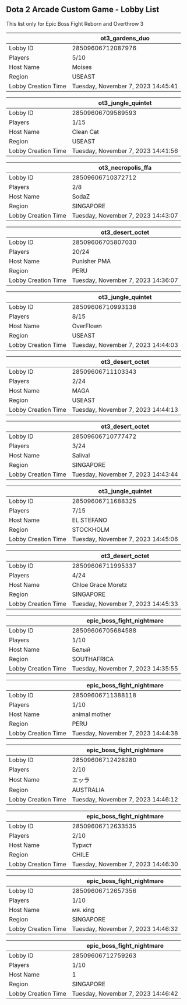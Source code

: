## Dota 2 Arcade Custom Game - Lobby List

This list only for Epic Boss Fight Reborn and Overthrow 3

|  | ot3_gardens_duo |
| ------ | ------ |
| Lobby ID | 28509606712087976 |
| Players | 5/10 |
| Host Name | Moises |
| Region | USEAST |
| Lobby Creation Time | Tuesday, November 7, 2023 14:45:41 |


|  | ot3_jungle_quintet |
| ------ | ------ |
| Lobby ID | 28509606709589593 |
| Players | 1/15 |
| Host Name | Clean Cat |
| Region | USEAST |
| Lobby Creation Time | Tuesday, November 7, 2023 14:41:56 |


|  | ot3_necropolis_ffa |
| ------ | ------ |
| Lobby ID | 28509606710372712 |
| Players | 2/8 |
| Host Name | SodaZ |
| Region | SINGAPORE |
| Lobby Creation Time | Tuesday, November 7, 2023 14:43:07 |


|  | ot3_desert_octet |
| ------ | ------ |
| Lobby ID | 28509606705807030 |
| Players | 20/24 |
| Host Name | Punisher PMA |
| Region | PERU |
| Lobby Creation Time | Tuesday, November 7, 2023 14:36:07 |


|  | ot3_jungle_quintet |
| ------ | ------ |
| Lobby ID | 28509606710993138 |
| Players | 8/15 |
| Host Name | OverFlown |
| Region | USEAST |
| Lobby Creation Time | Tuesday, November 7, 2023 14:44:03 |


|  | ot3_desert_octet |
| ------ | ------ |
| Lobby ID | 28509606711103343 |
| Players | 2/24 |
| Host Name | MAGA |
| Region | USEAST |
| Lobby Creation Time | Tuesday, November 7, 2023 14:44:13 |


|  | ot3_desert_octet |
| ------ | ------ |
| Lobby ID | 28509606710777472 |
| Players | 3/24 |
| Host Name | Salival |
| Region | SINGAPORE |
| Lobby Creation Time | Tuesday, November 7, 2023 14:43:44 |


|  | ot3_jungle_quintet |
| ------ | ------ |
| Lobby ID | 28509606711688325 |
| Players | 7/15 |
| Host Name | EL STEFANO |
| Region | STOCKHOLM |
| Lobby Creation Time | Tuesday, November 7, 2023 14:45:06 |


|  | ot3_desert_octet |
| ------ | ------ |
| Lobby ID | 28509606711995337 |
| Players | 4/24 |
| Host Name | Chloe Grace Moretz |
| Region | SINGAPORE |
| Lobby Creation Time | Tuesday, November 7, 2023 14:45:33 |


|  | epic_boss_fight_nightmare |
| ------ | ------ |
| Lobby ID | 28509606705684588 |
| Players | 1/10 |
| Host Name | Белый |
| Region | SOUTHAFRICA |
| Lobby Creation Time | Tuesday, November 7, 2023 14:35:55 |


|  | epic_boss_fight_nightmare |
| ------ | ------ |
| Lobby ID | 28509606711388118 |
| Players | 1/10 |
| Host Name | animal mother |
| Region | PERU |
| Lobby Creation Time | Tuesday, November 7, 2023 14:44:38 |


|  | epic_boss_fight_nightmare |
| ------ | ------ |
| Lobby ID | 28509606712428280 |
| Players | 2/10 |
| Host Name | エッラ |
| Region | AUSTRALIA |
| Lobby Creation Time | Tuesday, November 7, 2023 14:46:12 |


|  | epic_boss_fight_nightmare |
| ------ | ------ |
| Lobby ID | 28509606712633535 |
| Players | 2/10 |
| Host Name | Турист |
| Region | CHILE |
| Lobby Creation Time | Tuesday, November 7, 2023 14:46:30 |


|  | epic_boss_fight_nightmare |
| ------ | ------ |
| Lobby ID | 28509606712657356 |
| Players | 1/10 |
| Host Name | мя. кing |
| Region | SINGAPORE |
| Lobby Creation Time | Tuesday, November 7, 2023 14:46:32 |


|  | epic_boss_fight_nightmare |
| ------ | ------ |
| Lobby ID | 28509606712759263 |
| Players | 1/10 |
| Host Name | 1 |
| Region | SINGAPORE |
| Lobby Creation Time | Tuesday, November 7, 2023 14:46:42 |


